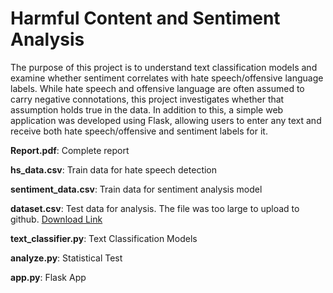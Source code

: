 # Harmful Content and Sentiment Analysis

  The purpose of this project is to understand text classification models and examine whether sentiment correlates with hate speech/offensive language labels. While hate speech and offensive language are often assumed to carry negative connotations, this project investigates whether that assumption holds true in the data. In addition to this, a simple web application was developed using Flask, allowing users to enter any text and receive both hate speech/offensive and sentiment labels for it.

  **Report.pdf**: Complete report
  
  **hs_data.csv**: Train data for hate speech detection
  
  **sentiment_data.csv**: Train data for sentiment analysis model
  
  **dataset.csv**: Test data for analysis. The file was too large to upload to github. [Download Link](https://www.kaggle.com/datasets/kazanova/sentiment140/code)

  **text_classifier.py**: Text Classification Models

  **analyze.py**: Statistical Test

  **app.py**: Flask App

  

